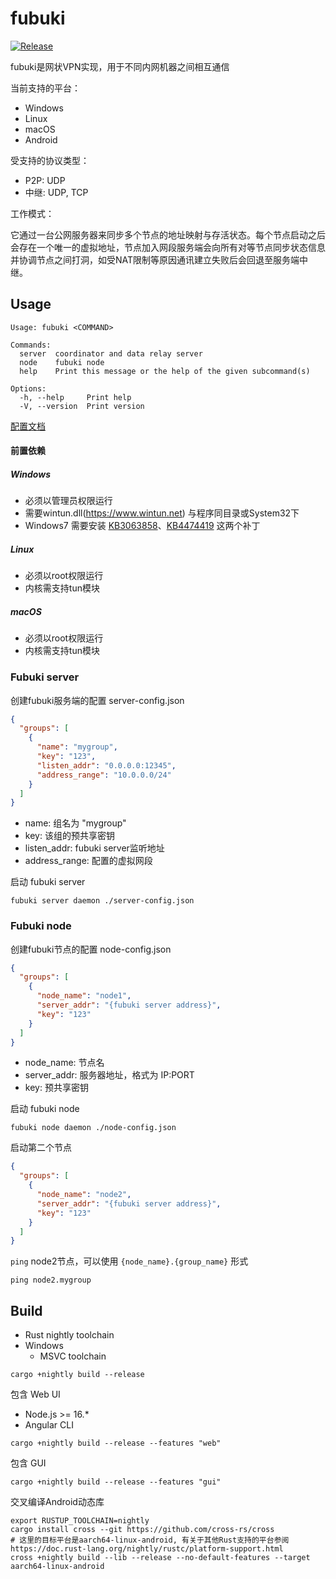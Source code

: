 # fubuki

[![Release](https://github.com/xutianyi1999/fubuki/actions/workflows/rust.yml/badge.svg)](https://github.com/xutianyi1999/fubuki/actions/workflows/rust.yml)

fubuki是网状VPN实现，用于不同内网机器之间相互通信

当前支持的平台：

- Windows
- Linux
- macOS
- Android

受支持的协议类型：

- P2P: UDP
- 中继: UDP, TCP

工作模式：

它通过一台公网服务器来同步多个节点的地址映射与存活状态。每个节点启动之后会存在一个唯一的虚拟地址，节点加入网段服务端会向所有对等节点同步状态信息并协调节点之间打洞，如受NAT限制等原因通讯建立失败后会回退至服务端中继。

## Usage

```shell
Usage: fubuki <COMMAND>

Commands:
  server  coordinator and data relay server
  node    fubuki node
  help    Print this message or the help of the given subcommand(s)

Options:
  -h, --help     Print help
  -V, --version  Print version
```

[配置文档](https://github.com/xutianyi1999/fubuki/tree/master/cfg-example)

#### 前置依赖

##### Windows

- 必须以管理员权限运行
- 需要wintun.dll(https://www.wintun.net) 与程序同目录或System32下
- Windows7 需要安装 [KB3063858](https://www.microsoft.com/en-us/download/details.aspx?id=47409)、[KB4474419](https://www.catalog.update.microsoft.com/search.aspx?q=kb4474419) 这两个补丁

##### Linux

- 必须以root权限运行
- 内核需支持tun模块

##### macOS

- 必须以root权限运行
- 内核需支持tun模块

### Fubuki server

创建fubuki服务端的配置 server-config.json

```json
{
  "groups": [
    {
      "name": "mygroup",
      "key": "123",
      "listen_addr": "0.0.0.0:12345",
      "address_range": "10.0.0.0/24"
    }
  ]
}
```

- name: 组名为 "mygroup"
- key: 该组的预共享密钥
- listen_addr: fubuki server监听地址
- address_range: 配置的虚拟网段

启动 fubuki server

```shell
fubuki server daemon ./server-config.json
```

### Fubuki node

创建fubuki节点的配置 node-config.json

```json
{
  "groups": [
    {
      "node_name": "node1",
      "server_addr": "{fubuki server address}",
      "key": "123"
    }
  ]
}
```

- node_name: 节点名
- server_addr: 服务器地址，格式为 IP:PORT
- key: 预共享密钥

启动 fubuki node

```shell
fubuki node daemon ./node-config.json
```

启动第二个节点

```json
{
  "groups": [
    {
      "node_name": "node2",
      "server_addr": "{fubuki server address}",
      "key": "123"
    }
  ]
}
```

`ping` node2节点，可以使用 `{node_name}.{group_name}` 形式

```shell
ping node2.mygroup
```

## Build

- Rust nightly toolchain
- Windows 
  - MSVC toolchain

```shell
cargo +nightly build --release
```

包含 Web UI

- Node.js >= 16.*
- Angular CLI

```shell
cargo +nightly build --release --features "web"
```

包含 GUI

```shell
cargo +nightly build --release --features "gui"
```

交叉编译Android动态库
```shell
export RUSTUP_TOOLCHAIN=nightly
cargo install cross --git https://github.com/cross-rs/cross
# 这里的目标平台是aarch64-linux-android, 有关于其他Rust支持的平台参阅 https://doc.rust-lang.org/nightly/rustc/platform-support.html
cross +nightly build --lib --release --no-default-features --target aarch64-linux-android
```